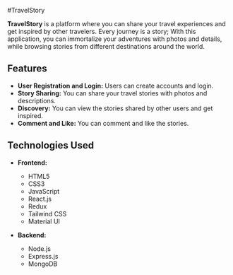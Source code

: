 #TravelStory

**TravelStory** is a platform where you can share your travel experiences and get inspired by other travelers. Every journey is a story; With this application, you can immortalize your adventures with photos and details, while browsing stories from different destinations around the world.

## Features

- **User Registration and Login:** Users can create accounts and login.
- **Story Sharing:** You can share your travel stories with photos and descriptions.
- **Discovery:** You can view the stories shared by other users and get inspired.
- **Comment and Like:** You can comment and like the stories.

## Technologies Used

- **Frontend:**
  - HTML5
  - CSS3
  - JavaScript
  - React.js
  - Redux
  - Tailwind CSS
  - Material UI

- **Backend:**
  - Node.js
  - Express.js
  - MongoDB
